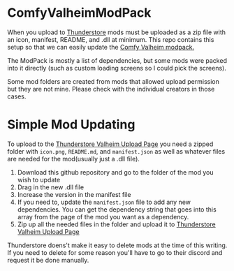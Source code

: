 # ComfyValheimModPack

When you upload to [Thunderstore](https://valheim.thunderstore.io/) mods must be uploaded as a zip file with an icon, manifest, README, and .dll at minimum. This repo contains this setup so that we can easily update the [Comfy Valheim modpack.](https://valheim.thunderstore.io/package/ComfyMods/ComfyValheimPack/)

The ModPack is mostly a list of dependencies, but some mods were packed into it directly (such as custom loading screens so I could pick the screens).

Some mod folders are created from mods that allowed upload permission but they are not mine. Please check with the individual creators in those cases.

# Simple Mod Updating
To upload to the [Thunderstore Valheim Upload Page](https://valheim.thunderstore.io/package/create/) you need a zipped folder with `icon.png`, `README.md`, and `manifest.json` as well as whatever files are needed for the mod(usually just a .dll file).

1. Download this github repository and go to the folder of the mod you wish to update
2. Drag in the new .dll file
3. Increase the version in the manifest file
4. If you need to, update the `manifest.json` file to add any new dependencies. You can get the dependency string that goes into this array from the page of the mod you want as a dependency.
5. Zip up all the needed files in the folder and upload it to [Thunderstore Valheim Upload Page](https://valheim.thunderstore.io/package/create/)

Thunderstore doens't make it easy to delete mods at the time of this writing. If you need to delete for some reason you'll have to go to their discord and request it be done manually. 
